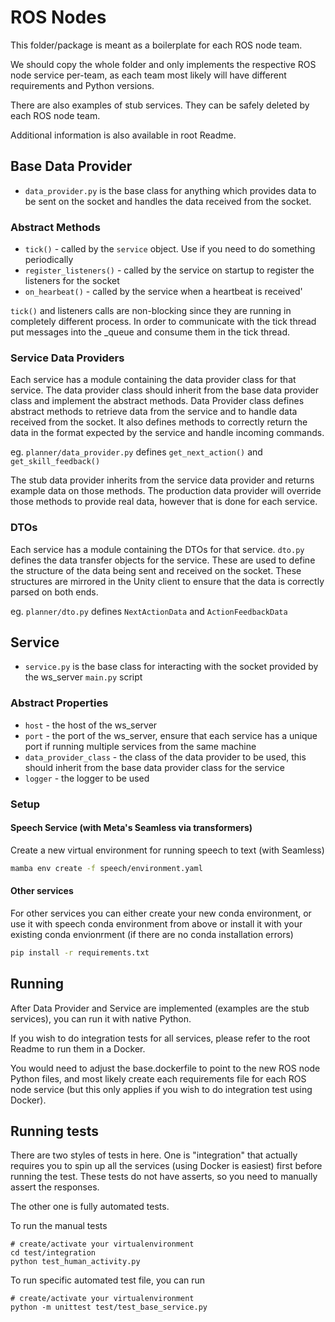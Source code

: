 # ROS Nodes
This folder/package is meant as a boilerplate for each ROS node team.

We should copy the whole folder and only implements the respective ROS node 
service per-team, as each team most likely will have different requirements
and Python versions.

There are also examples of stub services. They can be safely deleted by each
ROS node team.

Additional information is also available in root Readme.

## Base Data Provider
- `data_provider.py` is the base class for anything which provides data to be sent on the socket and handles the data received from the socket.

### Abstract Methods
- `tick()` - called by the `service` object. Use if you need to do something periodically
- `register_listeners()` - called by the service on startup to register the listeners for the socket
- `on_hearbeat()` - called by the service when a heartbeat is received'

`tick()` and listeners calls are non-blocking since they are running in completely different process. In order to communicate with
the tick thread put messages into the _queue and consume them in the tick thread.


### Service Data Providers
Each service has a module containing the data provider class for that service. 
The data provider class should inherit from the base data provider class and implement the abstract methods.
Data Provider class defines abstract methods to retrieve data from the service and to handle data received from the socket.
It also defines methods to correctly return the data in the format expected by the service and handle incoming commands.

eg. `planner/data_provider.py` defines `get_next_action()` and `get_skill_feedback()`

The stub data provider inherits from the service data provider and returns example data on those methods.
The production data provider will override those methods to provide real data, however that is done for each service.

### DTOs
Each service has a module containing the DTOs for that service. `dto.py` defines the data transfer objects for the service.
These are used to define the structure of the data being sent and received on the socket.
These structures are mirrored in the Unity client to ensure that the data is correctly parsed on both ends.

eg. `planner/dto.py` defines `NextActionData` and `ActionFeedbackData`

## Service
- `service.py` is the base class for interacting with the socket provided by the ws_server `main.py` script

### Abstract Properties
- `host` - the host of the ws_server
- `port` - the port of the ws_server, ensure that each service has a unique port if running multiple services from the same machine
- `data_provider_class` - the class of the data provider to be used, this should inherit from the base data provider class for the service
- `logger` - the logger to be used


### Setup

#### Speech Service (with Meta's Seamless via transformers)
Create a new virtual environment for running speech to text (with Seamless)
```bash
mamba env create -f speech/environment.yaml
```
#### Other services
For other services you can either create your new conda environment, or use it with speech conda environment from above or install it with your existing conda envionrment (if there are no conda installation errors)
```bash
pip install -r requirements.txt
```
## Running
After Data Provider and Service are implemented (examples are the stub services),
you can run it with native Python.

If you wish to do integration tests for all services, please refer
to the root Readme to run them in a Docker.

You would need to adjust the base.dockerfile to point to the new ROS node
Python files, and most likely create each requirements file for each ROS node
service (but this only applies if you wish to do integration test using Docker).

## Running tests
There are two styles of tests in here.
One is "integration" that actually requires you to spin up all the services
(using Docker is easiest) first before running the test. These tests do not have
asserts, so you need to manually assert the responses.

The other one is fully automated tests.

To run the manual tests
```
# create/activate your virtualenvironment
cd test/integration
python test_human_activity.py
```

To run specific automated test file, you can run

```
# create/activate your virtualenvironment
python -m unittest test/test_base_service.py 
```


